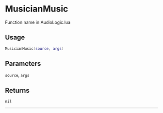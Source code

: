 # MusicianMusic
Function name in AudioLogic.lua
## Usage
```lua
MusicianMusic(source, args)
```
## Parameters
`source`, `args`
## Returns
`nil`

---
